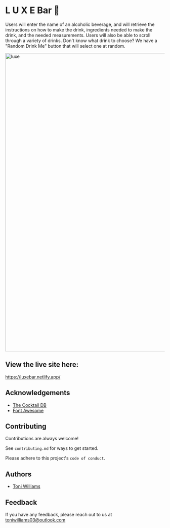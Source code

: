 # L U X E Bar 🍹
Users will enter the name of an alcoholic beverage, and will retrieve the instructions on how to make the drink, ingredients needed to make the drink, and the needed measurements. Users will also be able to scroll through a variety of drinks. Don't know what drink to choose? We have a "Random Drink Me" button that will select one at random. 



<img width="941" alt="luxe" src="https://user-images.githubusercontent.com/100317017/173253955-3c7f1bec-76f4-4dff-a2b4-08a1b66fdfe7.png">



## View the live site here: 
https://luxebar.netlify.app/

## Acknowledgements

 - [The Cocktail DB](https://www.thecocktaildb.com/)
 - [Font Awesome](https://fontawesome.com/)


## Contributing

Contributions are always welcome!

See `contributing.md` for ways to get started.

Please adhere to this project's `code of conduct`.

## Authors

- [Toni Williams](https://www.github.com/toniwilliams1)

## Feedback

If you have any feedback, please reach out to us at toniwilliams03@outlook.com


